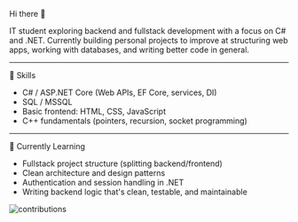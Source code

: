  Hi there 👋

IT student exploring backend and fullstack development with a focus on C# and .NET. Currently building personal projects to improve at structuring web apps, working with databases, and writing better code in general.

---

🧱 Skills

- C# / ASP.NET Core (Web APIs, EF Core, services, DI)
- SQL / MSSQL
- Basic frontend: HTML, CSS, JavaScript
- C++ fundamentals (pointers, recursion, socket programming)

---

📌 Currently Learning

- Fullstack project structure (splitting backend/frontend)
- Clean architecture and design patterns
- Authentication and session handling in .NET
- Writing backend logic that's clean, testable, and maintainable


![contributions](https://user-images.githubusercontent.com/92218265/199604538-61a973df-1c99-4b29-8c4b-50b46218ae87.svg)

<!---
shacowka6on/shacowka6on is a ✨ special ✨ repository because its `README.md` (this file) appears on your GitHub profile.
You can click the Preview link to take a look at your changes.
--->

